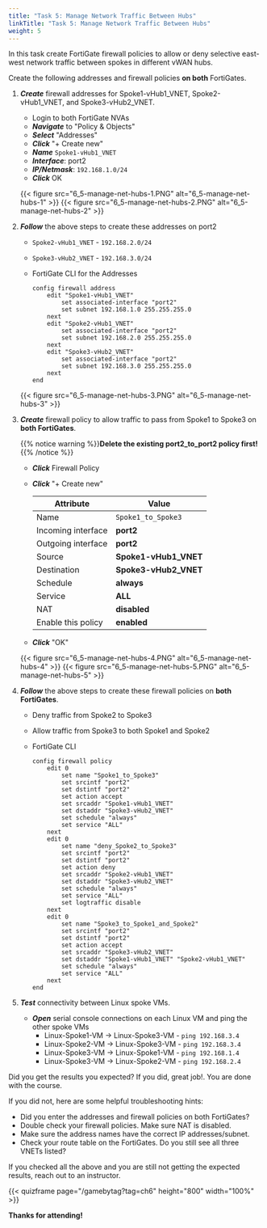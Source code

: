 ```yaml
---
title: "Task 5: Manage Network Traffic Between Hubs"
linkTitle: "Task 5: Manage Network Traffic Between Hubs"
weight: 5
---
```



In this task create FortiGate firewall policies to allow or deny selective east-west network traffic between spokes in different vWAN hubs.

Create the following addresses and firewall policies **on both** FortiGates.

1. ***Create*** firewall addresses for Spoke1-vHub1_VNET, Spoke2-vHub1_VNET, and Spoke3-vHub2_VNET.

    - Login to both FortiGate NVAs
    - ***Navigate*** to "Policy & Objects"
    - ***Select***  "Addresses"
    - ***Click*** "+ Create new"
    - ***Name***  `Spoke1-vHub1_VNET`
    - ***Interface***: port2
    - ***IP/Netmask***:  `192.168.1.0/24`
    - ***Click*** OK

    {{< figure src="6_5-manage-net-hubs-1.PNG" alt="6_5-manage-net-hubs-1" >}}
    {{< figure src="6_5-manage-net-hubs-2.PNG" alt="6_5-manage-net-hubs-2" >}}

1. ***Follow*** the above steps to create these addresses on port2

   - `Spoke2-vHub1_VNET` - `192.168.2.0/24`
   - `Spoke3-vHub2_VNET` - `192.168.3.0/24`

   - FortiGate CLI for the Addresses

        ```basic
        config firewall address
            edit "Spoke1-vHub1_VNET"
                set associated-interface "port2"
                set subnet 192.168.1.0 255.255.255.0
            next
            edit "Spoke2-vHub1_VNET"
                set associated-interface "port2"
                set subnet 192.168.2.0 255.255.255.0
            next
            edit "Spoke3-vHub2_VNET"
                set associated-interface "port2"
                set subnet 192.168.3.0 255.255.255.0
            next
        end
        ```

    {{< figure src="6_5-manage-net-hubs-3.PNG" alt="6_5-manage-net-hubs-3" >}}

1. ***Create*** firewall policy to allow traffic to pass from Spoke1 to Spoke3 on **both FortiGates**.

    {{% notice warning %}}**Delete the existing port2_to_port2 policy first!**{{% /notice %}}

    - ***Click*** Firewall Policy
    - ***Click*** "+ Create new"

        Attribute | Value
        -|-
        Name | `Spoke1_to_Spoke3`
        Incoming interface | **port2**
        Outgoing interface | **port2**
        Source | **Spoke1-vHub1_VNET**
        Destination | **Spoke3-vHub2_VNET**
        Schedule | **always**
        Service | **ALL**
        NAT | **disabled**
        Enable this policy | **enabled**

    - ***Click*** "OK"

    {{< figure src="6_5-manage-net-hubs-4.PNG" alt="6_5-manage-net-hubs-4" >}}
    {{< figure src="6_5-manage-net-hubs-5.PNG" alt="6_5-manage-net-hubs-5" >}}

1. ***Follow*** the above steps to create these firewall policies on **both FortiGates**.

    - Deny traffic from Spoke2 to Spoke3
    - Allow traffic from Spoke3 to both Spoke1 and Spoke2

    - FortiGate CLI

        ```basic
        config firewall policy
            edit 0
                set name "Spoke1_to_Spoke3"
                set srcintf "port2"
                set dstintf "port2"
                set action accept
                set srcaddr "Spoke1-vHub1_VNET"
                set dstaddr "Spoke3-vHub2_VNET"
                set schedule "always"
                set service "ALL"
            next
            edit 0
                set name "deny_Spoke2_to_Spoke3"
                set srcintf "port2"
                set dstintf "port2"
                set action deny
                set srcaddr "Spoke2-vHub1_VNET"
                set dstaddr "Spoke3-vHub2_VNET"
                set schedule "always"
                set service "ALL"
                set logtraffic disable
            next
            edit 0
                set name "Spoke3_to_Spoke1_and_Spoke2"
                set srcintf "port2"
                set dstintf "port2"
                set action accept
                set srcaddr "Spoke3-vHub2_VNET"
                set dstaddr "Spoke1-vHub1_VNET" "Spoke2-vHub1_VNET"
                set schedule "always"
                set service "ALL"
            next
        end
        ```

1. ***Test*** connectivity between Linux spoke VMs.

    - ***Open*** serial console connections on each Linux VM and ping the other spoke VMs
        - Linux-Spoke1-VM -> Linux-Spoke3-VM - `ping 192.168.3.4`
        - Linux-Spoke2-VM -> Linux-Spoke3-VM - `ping 192.168.3.4`
        - Linux-Spoke3-VM -> Linux-Spoke1-VM - `ping 192.168.1.4`
        - Linux-Spoke3-VM -> Linux-Spoke2-VM - `ping 192.168.2.4`

Did you get the results you expected?  If you did, great job!.  You are done with the course.

If you did not, here are some helpful troubleshooting hints:

- Did you enter the addresses and firewall policies on both FortiGates?
- Double check your firewall policies.  Make sure NAT is disabled.
- Make sure the address names have the correct IP addresses/subnet.
- Check your route table on the FortiGates.  Do you still see all three VNETs listed?

If you checked all the above and you are still not getting the expected results, reach out to an instructor.

{{< quizframe page="/gamebytag?tag=ch6" height="800" width="100%" >}}

**Thanks for attending!**
